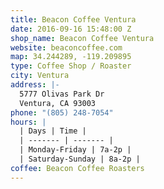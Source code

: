 ```yaml
---
title: Beacon Coffee Ventura
date: 2016-09-16 15:48:00 Z
shop_name: Beacon Coffee Ventura
website: beaconcoffee.com
map: 34.244289, -119.209895
type: Coffee Shop / Roaster
city: Ventura
address: |-
  5777 Olivas Park Dr
  Ventura, CA 93003
phone: "(805) 248-7054"
hours: |
  | Days | Time |
  | ------- | ------- |
  | Monday-Friday | 7a-2p |
  | Saturday-Sunday | 8a-2p |
coffee: Beacon Coffee Roasters
---
```


